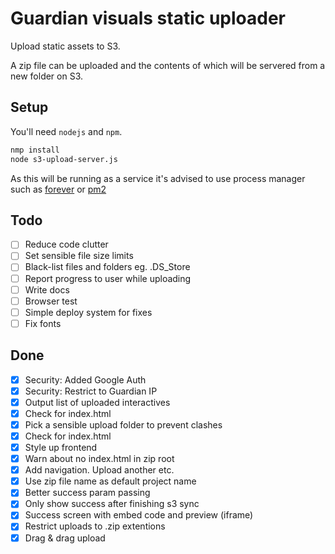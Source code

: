 # Guardian visuals static uploader
Upload static assets to S3.

A zip file can be uploaded and the contents of which will be servered from a
new folder on S3.

## Setup
You'll need `nodejs` and `npm`.

```bash
nmp install
node s3-upload-server.js

```

As this will be running as a service it's advised to use process manager 
such as [forever](https://github.com/foreverjs/forever) or 
[pm2](https://github.com/Unitech/pm2)


## Todo
- [ ] Reduce code clutter
- [ ] Set sensible file size limits
- [ ] Black-list files and folders eg. .DS_Store
- [ ] Report progress to user while uploading
- [ ] Write docs
- [ ] Browser test 
- [ ] Simple deploy system for fixes
- [ ] Fix fonts

## Done
- [x] Security: Added Google Auth
- [x] Security: Restrict to Guardian IP
- [x] Output list of uploaded interactives
- [x] Check for index.html
- [x] Pick a sensible upload folder to prevent clashes
- [x] Check for index.html
- [x] Style up frontend
- [x] Warn about no index.html in zip root
- [x] Add navigation. Upload another etc.
- [x] Use zip file name as default project name
- [x] Better success param passing
- [x] Only show success after finishing s3 sync
- [x] Success screen with embed code and preview (iframe)
- [x] Restrict uploads to .zip extentions
- [x] Drag & drag upload
